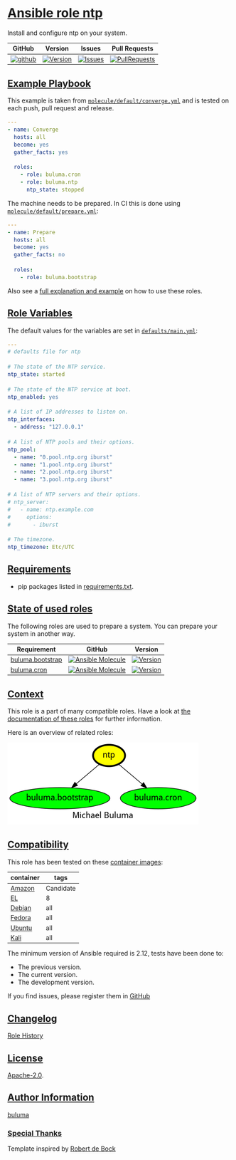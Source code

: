 # [Ansible role ntp](#ntp)

Install and configure ntp on your system.

|GitHub|Version|Issues|Pull Requests|
|------|-------|------|-------------|
|[![github](https://github.com/buluma/ansible-role-ntp/actions/workflows/molecule.yml/badge.svg)](https://github.com/buluma/ansible-role-ntp/actions/workflows/molecule.yml)|[![Version](https://img.shields.io/github/release/buluma/ansible-role-ntp.svg)](https://github.com/buluma/ansible-role-ntp/releases/)|[![Issues](https://img.shields.io/github/issues/buluma/ansible-role-ntp.svg)](https://github.com/buluma/ansible-role-ntp/issues/)|[![PullRequests](https://img.shields.io/github/issues-pr-closed-raw/buluma/ansible-role-ntp.svg)](https://github.com/buluma/ansible-role-ntp/pulls/)|

## [Example Playbook](#example-playbook)

This example is taken from [`molecule/default/converge.yml`](https://github.com/buluma/ansible-role-ntp/blob/master/molecule/default/converge.yml) and is tested on each push, pull request and release.

```yaml
---
- name: Converge
  hosts: all
  become: yes
  gather_facts: yes

  roles:
    - role: buluma.cron
    - role: buluma.ntp
      ntp_state: stopped
```

The machine needs to be prepared. In CI this is done using [`molecule/default/prepare.yml`](https://github.com/buluma/ansible-role-ntp/blob/master/molecule/default/prepare.yml):

```yaml
---
- name: Prepare
  hosts: all
  become: yes
  gather_facts: no

  roles:
    - role: buluma.bootstrap
```

Also see a [full explanation and example](https://buluma.github.io/how-to-use-these-roles.html) on how to use these roles.

## [Role Variables](#role-variables)

The default values for the variables are set in [`defaults/main.yml`](https://github.com/buluma/ansible-role-ntp/blob/master/defaults/main.yml):

```yaml
---
# defaults file for ntp

# The state of the NTP service.
ntp_state: started

# The state of the NTP service at boot.
ntp_enabled: yes

# A list of IP addresses to listen on.
ntp_interfaces:
  - address: "127.0.0.1"

# A list of NTP pools and their options.
ntp_pool:
  - name: "0.pool.ntp.org iburst"
  - name: "1.pool.ntp.org iburst"
  - name: "2.pool.ntp.org iburst"
  - name: "3.pool.ntp.org iburst"

# A list of NTP servers and their options.
# ntp_server:
#   - name: ntp.example.com
#     options:
#       - iburst

# The timezone.
ntp_timezone: Etc/UTC
```

## [Requirements](#requirements)

- pip packages listed in [requirements.txt](https://github.com/buluma/ansible-role-ntp/blob/master/requirements.txt).

## [State of used roles](#state-of-used-roles)

The following roles are used to prepare a system. You can prepare your system in another way.

| Requirement | GitHub | Version |
|-------------|--------|--------|
|[buluma.bootstrap](https://galaxy.ansible.com/buluma/bootstrap)|[![Ansible Molecule](https://github.com/buluma/ansible-role-bootstrap/actions/workflows/molecule.yml/badge.svg)](https://github.com/buluma/ansible-role-bootstrap/actions/workflows/molecule.yml)|[![Version](https://img.shields.io/github/release/buluma/ansible-role-bootstrap.svg)](https://github.com/shadowwalker/ansible-role-bootstrap)|
|[buluma.cron](https://galaxy.ansible.com/buluma/cron)|[![Ansible Molecule](https://github.com/buluma/ansible-role-cron/actions/workflows/molecule.yml/badge.svg)](https://github.com/buluma/ansible-role-cron/actions/workflows/molecule.yml)|[![Version](https://img.shields.io/github/release/buluma/ansible-role-cron.svg)](https://github.com/shadowwalker/ansible-role-cron)|

## [Context](#context)

This role is a part of many compatible roles. Have a look at [the documentation of these roles](https://buluma.github.io/) for further information.

Here is an overview of related roles:

![dependencies](https://raw.githubusercontent.com/buluma/ansible-role-ntp/png/requirements.png "Dependencies")

## [Compatibility](#compatibility)

This role has been tested on these [container images](https://hub.docker.com/u/buluma):

|container|tags|
|---------|----|
|[Amazon](https://hub.docker.com/repository/docker/buluma/amazonlinux/general)|Candidate|
|[EL](https://hub.docker.com/repository/docker/buluma/enterpriselinux/general)|8|
|[Debian](https://hub.docker.com/repository/docker/buluma/debian/general)|all|
|[Fedora](https://hub.docker.com/repository/docker/buluma/fedora/general)|all|
|[Ubuntu](https://hub.docker.com/repository/docker/buluma/ubuntu/general)|all|
|[Kali](https://hub.docker.com/repository/docker/buluma/kali/general)|all|

The minimum version of Ansible required is 2.12, tests have been done to:

- The previous version.
- The current version.
- The development version.

If you find issues, please register them in [GitHub](https://github.com/buluma/ansible-role-ntp/issues)

## [Changelog](#changelog)

[Role History](https://github.com/buluma/ansible-role-ntp/blob/master/CHANGELOG.md)

## [License](#license)

[Apache-2.0](https://github.com/buluma/ansible-role-ntp/blob/master/LICENSE).

## [Author Information](#author-information)

[buluma](https://buluma.github.io/)


### [Special Thanks](#special-thanks)

Template inspired by [Robert de Bock](https://github.com/robertdebock)
